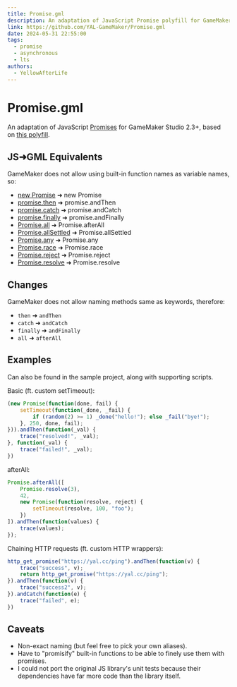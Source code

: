 ```yaml
---
title: Promise.gml
description: An adaptation of JavaScript Promise polyfill for GameMaker Studio 2.3+
link: https://github.com/YAL-GameMaker/Promise.gml
date: 2024-05-31 22:55:00
tags:
  - promise
  - asynchronous
  - lts
authors:
  - YellowAfterLife
---
```


# Promise.gml
An adaptation of JavaScript
[Promises](https://developer.mozilla.org/en-US/docs/Web/JavaScript/Reference/Global_Objects/Promise)
for GameMaker Studio 2.3+, based on [this polyfill](https://github.com/taylorhakes/promise-polyfill).

## JS➜GML Equivalents

GameMaker does not allow using built-in function names as variable names, so:

- [new Promise](https://developer.mozilla.org/en-US/docs/Web/JavaScript/Reference/Global_Objects/Promise) ➜ new Promise
- [promise.then](https://developer.mozilla.org/en-US/docs/Web/JavaScript/Reference/Global_Objects/Promise/then) ➜ promise.andThen
- [promise.catch](https://developer.mozilla.org/en-US/docs/Web/JavaScript/Reference/Global_Objects/Promise/catch) ➜ promise.andCatch
- [promise.finally](https://developer.mozilla.org/en-US/docs/Web/JavaScript/Reference/Global_Objects/Promise/finally) ➜ promise.andFinally
- [Promise.all](https://developer.mozilla.org/en-US/docs/Web/JavaScript/Reference/Global_Objects/Promise/all) ➜ Promise.afterAll
- [Promise.allSettled](https://developer.mozilla.org/en-US/docs/Web/JavaScript/Reference/Global_Objects/Promise/allSettled) ➜ Promise.allSettled
- [Promise.any](https://developer.mozilla.org/en-US/docs/Web/JavaScript/Reference/Global_Objects/Promise/any) ➜ Promise.any
- [Promise.race](https://developer.mozilla.org/en-US/docs/Web/JavaScript/Reference/Global_Objects/Promise/race) ➜ Promise.race
- [Promise.reject](https://developer.mozilla.org/en-US/docs/Web/JavaScript/Reference/Global_Objects/Promise/race) ➜ Promise.reject
- [Promise.resolve](https://developer.mozilla.org/en-US/docs/Web/JavaScript/Reference/Global_Objects/Promise/resolve) ➜ Promise.resolve

## Changes

GameMaker does not allow naming methods same as keywords, therefore:

- `then` ➜ `andThen`
- `catch` ➜ `andCatch`
- `finally` ➜ `andFinally`
- `all` ➜ `afterAll`

## Examples

Can also be found in the sample project, along with supporting scripts.

Basic (ft. custom setTimeout):
```js
(new Promise(function(done, fail) {
	setTimeout(function(_done, _fail) {
		if (random(2) >= 1) _done("hello!"); else _fail("bye!");
	}, 250, done, fail);
})).andThen(function(_val) {
	trace("resolved!", _val);
}, function(_val) {
	trace("failed!", _val);
})
```

afterAll:
```js
Promise.afterAll([
	Promise.resolve(3),
	42,
	new Promise(function(resolve, reject) {
		setTimeout(resolve, 100, "foo");
	})
]).andThen(function(values) {
	trace(values);
});
```

Chaining HTTP requests (ft. custom HTTP wrappers):
```js
http_get_promise("https://yal.cc/ping").andThen(function(v) {
	trace("success", v);
	return http_get_promise("https://yal.cc/ping");
}).andThen(function(v) {
	trace("success2", v);
}).andCatch(function(e) {
	trace("failed", e);
})
```

## Caveats

* Non-exact naming (but feel free to pick your own aliases).
* Have to "promisify" built-in functions to be able to finely use them with promises.
* I could not port the original JS library's unit tests because their dependencies have far more code than the library itself.